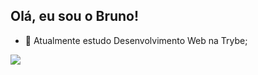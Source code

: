 ## Olá, eu sou o Bruno!

- 🔭 Atualmente estudo Desenvolvimento Web na Trybe;

<a href="https://www.linkedin.com/in/brunocmferreira" target="_blank"><img src="https://img.shields.io/badge/-LinkedIn-%230077B5?style=for-the-badge&logo=linkedin&logoColor=white" target="_blank"></a> 
